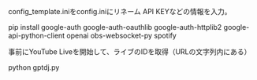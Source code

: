 config_template.iniをconfig.iniにリネーム
API KEYなどの情報を入力。

pip install google-auth google-auth-oauthlib google-auth-httplib2 google-api-python-client openai obs-websocket-py spotify

事前にYouTube Liveを開始して、ライブのIDを取得（URLの文字列内にある）

python gptdj.py